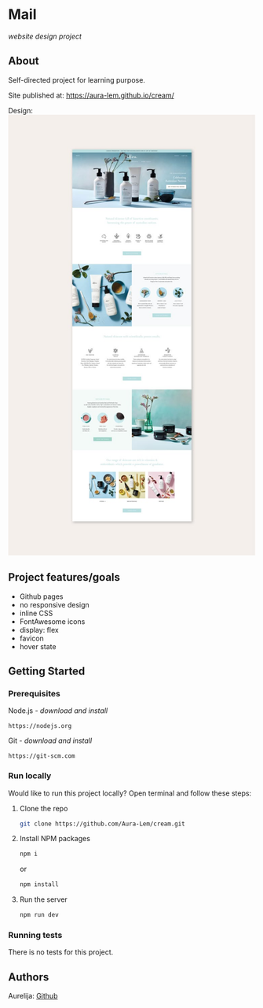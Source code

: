 # Mail

_website design project_

## About

Self-directed project for learning purpose.

Site published at: https://aura-lem.github.io/cream/

Design: ![alt text](./original-design.jpg)

## Project features/goals

  - Github pages
  - no responsive design
  - inline CSS
  - FontAwesome icons
  - display: flex
  - favicon
  - hover state
  

## Getting Started

### Prerequisites

Node.js - _download and install_

```
https://nodejs.org
```

Git - _download and install_

```
https://git-scm.com
```

### Run locally

Would like to run this project locally? Open terminal and follow these steps:

1. Clone the repo
    ```sh
    git clone https://github.com/Aura-Lem/cream.git
    ```
2. Install NPM packages
    ```sh
    npm i
    ```
    or
    ```sh
    npm install
    ```
3. Run the server
    ```sh
    npm run dev
    ```

### Running tests

There is no tests for this project.

## Authors 

Aurelija: [Github](https://github.com/Aura-Lem)